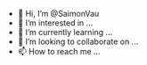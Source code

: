 - 👋 Hi, I’m @SaimonVau
- 👀 I’m interested in ...
- 🌱 I’m currently learning ...
- 💞️ I’m looking to collaborate on ...
- 📫 How to reach me ...

<!---
SaimonVau/SaimonVau is a ✨ special ✨ repository because its `README.md` (this file) appears on your GitHub profile.
You can click the Preview link to take a look at your changes.
--->
